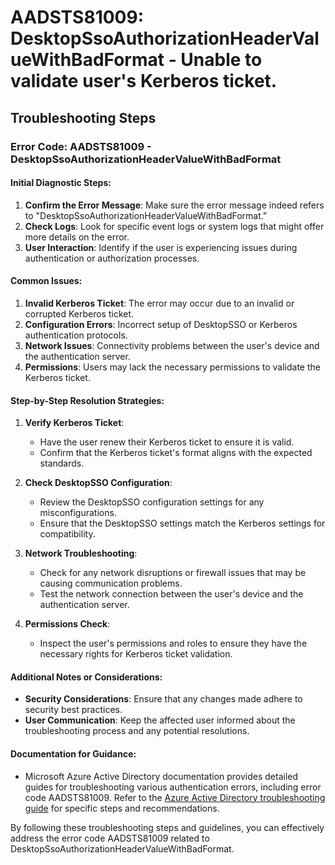 # AADSTS81009: DesktopSsoAuthorizationHeaderValueWithBadFormat - Unable to validate user's Kerberos ticket.


## Troubleshooting Steps
### Error Code: AADSTS81009 - DesktopSsoAuthorizationHeaderValueWithBadFormat

#### Initial Diagnostic Steps:
1. **Confirm the Error Message**: Make sure the error message indeed refers to "DesktopSsoAuthorizationHeaderValueWithBadFormat."
2. **Check Logs**: Look for specific event logs or system logs that might offer more details on the error.
3. **User Interaction**: Identify if the user is experiencing issues during authentication or authorization processes.

#### Common Issues:
1. **Invalid Kerberos Ticket**: The error may occur due to an invalid or corrupted Kerberos ticket.
2. **Configuration Errors**: Incorrect setup of DesktopSSO or Kerberos authentication protocols.
3. **Network Issues**: Connectivity problems between the user's device and the authentication server.
4. **Permissions**: Users may lack the necessary permissions to validate the Kerberos ticket.

#### Step-by-Step Resolution Strategies:
1. **Verify Kerberos Ticket**:
   - Have the user renew their Kerberos ticket to ensure it is valid.
   - Confirm that the Kerberos ticket's format aligns with the expected standards.

2. **Check DesktopSSO Configuration**:
   - Review the DesktopSSO configuration settings for any misconfigurations.
   - Ensure that the DesktopSSO settings match the Kerberos settings for compatibility.

3. **Network Troubleshooting**:
   - Check for any network disruptions or firewall issues that may be causing communication problems.
   - Test the network connection between the user's device and the authentication server.

4. **Permissions Check**:
   - Inspect the user's permissions and roles to ensure they have the necessary rights for Kerberos ticket validation.

#### Additional Notes or Considerations:
- **Security Considerations**: Ensure that any changes made adhere to security best practices.
- **User Communication**: Keep the affected user informed about the troubleshooting process and any potential resolutions.

#### Documentation for Guidance:
- Microsoft Azure Active Directory documentation provides detailed guides for troubleshooting various authentication errors, including error code AADSTS81009. Refer to the [Azure Active Directory troubleshooting guide](https://docs.microsoft.com/en-us/azure/active-directory/fundamentals/troubleshoot-azure-ad-tls-sspi) for specific steps and recommendations.

By following these troubleshooting steps and guidelines, you can effectively address the error code AADSTS81009 related to DesktopSsoAuthorizationHeaderValueWithBadFormat.